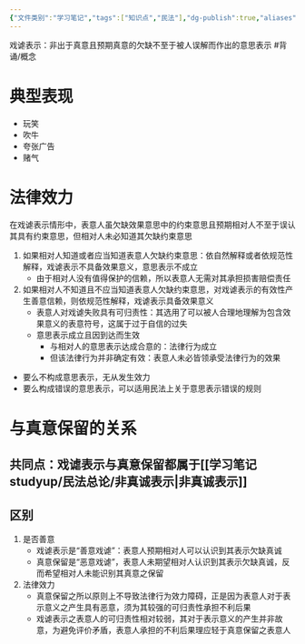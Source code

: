 ```yaml
---
{"文件类别":"学习笔记","tags":["知识点","民法"],"dg-publish":true,"aliases":["非诚意表示"],"permalink":"/学习笔记studyup/民法总论/戏谑表示/","dgPassFrontmatter":true,"created":"2024-07-16T20:13:10.872+08:00","updated":"2024-11-24T19:48:46.715+08:00"}
---
```


戏谑表示：非出于真意且预期真意的欠缺不至于被人误解而作出的意思表示 #背诵/概念 
# 典型表现
- 玩笑
- 吹牛
- 夸张广告
- 赌气
# 法律效力
在戏谑表示情形中，表意人虽欠缺效果意思中的约束意思且预期相对人不至于误认其具有约束意思，但相对人未必知道其欠缺约束意思
1. 如果相对人知道或者应当知道表意人欠缺约束意思：依自然解释或者依规范性解释，戏谑表示不具备效果意义，意思表示不成立
	- 由于相对人没有值得保护的信赖，所以表意人无需对其承担损害赔偿责任
2. 如果相对人不知道且不应当知道表意人欠缺约束意思，对戏谑表示的有效性产生善意信赖，则依规范性解释，戏谑表示具备效果意义
	- 表意人对戏谑失败具有可归责性：其选用了可以被人合理地理解为包含效果意义的表意符号，这属于过于自信的过失
	- 意思表示成立且因到达而生效
		- 与相对人的意思表示达成合意的：法律行为成立
		- 但该法律行为并非确定有效：表意人未必皆领承受法律行为的效果

- 要么不构成意思表示，无从发生效力
- 要么构成错误的意思表示，可以适用民法上关于意思表示错误的规则
# 与真意保留的关系
## 共同点：戏谑表示与真意保留都属于[[学习笔记studyup/民法总论/非真诚表示\|非真诚表示]]
## 区别
1. 是否善意
	- 戏谑表示是“善意戏谑”：表意人预期相对人可以认识到其表示欠缺真诚
	- 真意保留是“恶意戏谑”，表意人未期望相对人认识到其表示欠缺真诚，反而希望相对人未能识别其真意之保留
2. 法律效力
	- 真意保留之所以原则上不导致法律行为效力障碍，正是因为表意人对于表示意义之产生具有恶意，须为其较强的可归责性承担不利后果
	- 戏谑表示之表意人的可归责性相对较弱，其对于表示意义的产生并非故意，为避免评价矛盾，表意人承担的不利后果理应轻于真意保留之表意人